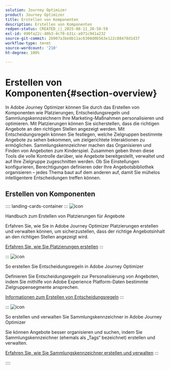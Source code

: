 ```yaml
---
solution: Journey Optimizer
product: Journey Optimizer
title: Erstellen von Komponenten
description: Erstellen von Komponenten
redpen-status: CREATED_||_2025-08-11_20-58-59
exl-id: 490fa22c-40b3-4c70-b31c-a971c941a232
source-git-commit: 2b907a3be8b11ac6308d0b563e122c88478d1d37
workflow-type: tm+mt
source-wordcount: '210'
ht-degree: 100%

---
```


# Erstellen von Komponenten{#section-overview}

In Adobe Journey Optimizer können Sie durch das Erstellen von Komponenten wie Platzierungen, Entscheidungsregeln und Sammlungskennzeichnern Ihre Marketing-Maßnahmen personalisieren und optimieren. Mit Platzierungen können Sie sicherstellen, dass die richtigen Angebote an den richtigen Stellen angezeigt werden. Mit Entscheidungsregeln können Sie festlegen, welche Zielgruppen bestimmte Angebote zu sehen bekommen, um zielgerichtete Interaktionen zu ermöglichen. Sammlungskennzeichner machen das Organisieren und Finden von Angeboten zum Kinderspiel. Zusammen geben Ihnen diese Tools die volle Kontrolle darüber, wie Angebote bereitgestellt, verwaltet und auf Ihre Zielgruppe zugeschnitten werden. Ob Sie Einstellungen konfigurieren, Berechtigungen definieren oder Ihre Angebotsbibliothek organisieren – jedes Thema baut auf dem anderen auf, damit Sie mühelos intelligentere Entscheidungen treffen können.

## Erstellen von Komponenten

:::: landing-cards-container
:::
![icon](https://cdn.experienceleague.adobe.com/icons/list-check.svg?lang=de)

Handbuch zum Erstellen von Platzierungen für Angebote

Erfahren Sie, wie Sie in Adobe Journey Optimizer Platzierungen erstellen und verwalten können, um sicherzustellen, dass der richtige Angebotsinhalt an den richtigen Stellen angezeigt wird.

[Erfahren Sie, wie Sie Platzierungen erstellen](../using/offers/offer-library/creating-placements.md)
:::

:::
![icon](https://cdn.experienceleague.adobe.com/icons/bullseye.svg?lang=de)

So erstellen Sie Entscheidungsregeln in Adobe Journey Optimizer

Definieren Sie Entscheidungsregeln zur Personalisierung von Angeboten, indem Sie mithilfe von Adobe Experience Platform-Daten bestimmte Zielgruppensegmente ansprechen.

[Informationen zum Erstellen von Entscheidungsregeln](../using/offers/offer-library/creating-decision-rules.md)
:::

:::
![icon](https://cdn.experienceleague.adobe.com/icons/tags.svg?lang=de)

So erstellen und verwalten Sie Sammlungskennzeichner in Adobe Journey Optimizer

Sie können Angebote besser organisieren und suchen, indem Sie Sammlungskennzeichner (ehemals als „Tags“ bezeichnet) erstellen und verwalten.

[Erfahren Sie, wie Sie Sammlungskennzeichner erstellen und verwalten](../using/offers/offer-library/creating-tags.md)
:::

::::
